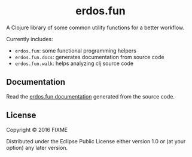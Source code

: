 <div align="center"><h1>erdos.fun</h1></div>

A Clojure library of some common utility functions for a better workflow.

Currently includes:

 - `erdos.fun`: some functional programming helpers
 - `erdos.fun.docs`: generates documentation from source code
 - `erdos.fun.walk`: helps analyzing clj source code

## Documentation

Read the [erdos.fun documentation](doc/index.md) generated from the source code.

## License

Copyright © 2016 FIXME

Distributed under the Eclipse Public License either version 1.0 or (at
your option) any later version.
